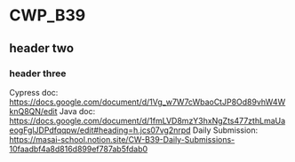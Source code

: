 # CWP_B39
## header two
### header three
Cypress doc: https://docs.google.com/document/d/1Vg_w7W7cWbaoCtJP8Od89vhW4WknQ8QN/edit Java doc: https://docs.google.com/document/d/1fmLVD8mzY3hxNgZts477zthLmaUaeogFglJDPdfqqpw/edit#heading=h.jcs07vg2nrpd  Daily Submission: https://masai-school.notion.site/CW-B39-Daily-Submissions-10faadbf4a8d816d899ef787ab5fdab0

